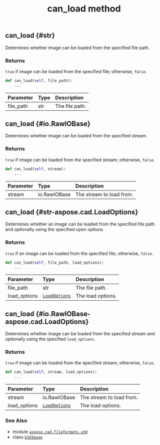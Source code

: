 ﻿---
title: can_load method
second_title: Aspose.CAD for Python via .NET API References
description: 
type: docs
weight: 30
url: /aspose.cad.fileformats.u3d/u3dimage/can_load/
is_root: false
---

## can_load {#str}

Determines whether image can be loaded from the specified file path.


### Returns 


`true` if image can be loaded from the specified file; otherwise, `false`.


```python
def can_load(self, file_path):
    ...
```


| Parameter | Type | Description |
| :- | :- | :- |
| file_path | str | The file path. |


## can_load {#io.RawIOBase}

Determines whether image can be loaded from the specified stream.


### Returns 


`true` if image can be loaded from the specified stream; otherwise, `false`.


```python
def can_load(self, stream):
    ...
```


| Parameter | Type | Description |
| :- | :- | :- |
| stream | io.RawIOBase | The stream to load from. |


## can_load {#str-aspose.cad.LoadOptions}

Determines whether an image can be loaded from the specified file path and optionally using the specified open options


### Returns 


`true` if an image can be loaded from the specified file; otherwise, `false`.


```python
def can_load(self, file_path, load_options):
    ...
```


| Parameter | Type | Description |
| :- | :- | :- |
| file_path | str | The file path. |
| load_options | [`LoadOptions`](/cad/python-net/aspose.cad/loadoptions) | The load options. |


## can_load {#io.RawIOBase-aspose.cad.LoadOptions}

Determines whether image can be loaded from the specified stream and optionally using the specified `load_options`.


### Returns 


`true` if image can be loaded from the specified stream; otherwise, `false`.


```python
def can_load(self, stream, load_options):
    ...
```


| Parameter | Type | Description |
| :- | :- | :- |
| stream | io.RawIOBase | The stream to load from. |
| load_options | [`LoadOptions`](/cad/python-net/aspose.cad/loadoptions) | The load options. |



### See Also
* module [`aspose.cad.fileformats.u3d`](../../)
* class [`U3dImage`](/cad/python-net/aspose.cad.fileformats.u3d/u3dimage)
